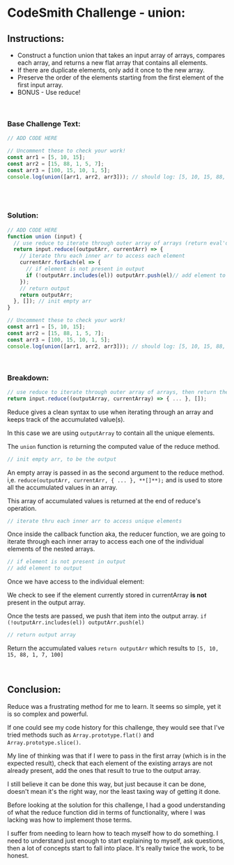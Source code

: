 # CodeSmith Challenge - union:

## Instructions:
* Construct a function union that takes an input array of arrays, compares each array, and returns a new flat array that contains all elements.  
* If there are duplicate elements, only add it once to the new array. 
* Preserve the order of the elements starting from the first element of the first input array. 
* BONUS - Use reduce!

<br/>

### Base Challenge Text:
```js
// ADD CODE HERE

// Uncomment these to check your work!
const arr1 = [5, 10, 15];
const arr2 = [15, 88, 1, 5, 7];
const arr3 = [100, 15, 10, 1, 5];
console.log(union([arr1, arr2, arr3])); // should log: [5, 10, 15, 88, 1, 7, 100]
```

<br/>


<br/>

### Solution:
```js
// ADD CODE HERE
function union (input) {
  // use reduce to iterate through outer array of arrays (return eval'd result)
  return input.reduce((outputArr, currentArr) => {
    // iterate thru each inner arr to access each element
    currentArr.forEach(el => {
      // if element is not present in output
      if (!outputArr.includes(el)) outputArr.push(el)// add element to output
    });
    // return output
    return outputArr;
  }, []); // init empty arr
}

// Uncomment these to check your work!
const arr1 = [5, 10, 15];
const arr2 = [15, 88, 1, 5, 7];
const arr3 = [100, 15, 10, 1, 5];
console.log(union([arr1, arr2, arr3])); // should log: [5, 10, 15, 88, 1, 7, 100]

```

<br/>

### Breakdown:
```js
// use reduce to iterate through outer array of arrays, then return the operation's result
return input.reduce((outputArray, currentArray) => { ... }, []);
```
Reduce gives a clean syntax to use when iterating through an array and keeps track of the accumulated value(s). 

In this case we are using `outputArray` to contain all the unique elements.

The `union` function is returning the computed value of the reduce method.

```js
// init empty arr, to be the output
```
An empty array is passed in as the second argument to the reduce method. i,e. `reduce(outputArr, currentArr, { ... }, **[]**);` and is used to store all the accumulated values in an array.

This array of accumulated values is returned at the end of reduce's operation.

```js
// iterate thru each inner arr to access unique elements
```
Once inside the callback function aka, the reducer function, we are going to iterate through each inner array to access each one of the individual elements of the nested arrays.

```js
// if element is not present in output
// add element to output
```
Once we have access to the individual element:

We check to see if the element currently stored in currentArray **is not** present in the output array.

Once the tests are passed, we push that item into the output array. `if (!outputArr.includes(el)) outputArr.push(el)`

```js
// return output array
```
Return the accumulated values `return outputArr` which results to `[5, 10, 15, 88, 1, 7, 100]`

<br/>

## Conclusion:

Reduce was a frustrating method for me to learn. It seems so simple, yet it is so complex and powerful.

If one could see my code history for this challenge, they would see that I've tried methods such as `Array.prototype.flat()` and `Array.prototype.slice()`.

My line of thinking was that if I were to pass in the first array (which is in the expected result), check that each element of the existing arrays are not already present, add the ones that result to true to the output array.

I still believe it can be done this way, but just because it can be done, doesn't mean it's the right way, nor the least taxing way of getting it done.

Before looking at the solution for this challenge, I had a good understanding of what the reduce function did in terms of functionality, where I was lacking was how to implement those terms.

I suffer from needing to learn how to teach myself how to do something. I need to understand just enough to start explaining to myself, ask questions, then a lot of concepts start to fall into place. It's really twice the work, to be honest.
